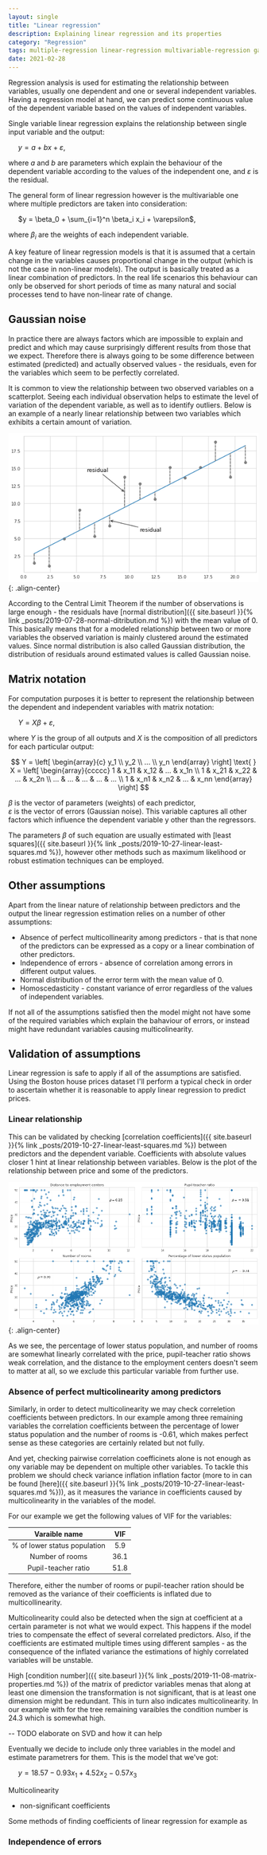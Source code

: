 ```yaml
---
layout: single
title: "Linear regression"
description: Explaining linear regression and its properties
category: "Regression"
tags: multiple-regression linear-regression multivariable-regression gaussian-noise normal-distribution homoscedasticity multicolinearity correlation-coefficient
date: 2021-02-28
---
```

 
Regression analysis is used for estimating the relationship between variables, usually one dependent and one or several independent variables. Having a regression model at hand, we can predict some continuous value of the dependent variable based on the values of independent variables.

Single variable linear regression explains the relationship between single input variable and the output:
 
&nbsp;&nbsp;&nbsp;&nbsp;
$y = a + bx + \varepsilon$,
 
where $a$ and $b$ are parameters which explain the behaviour of the dependent variable according to the values of the independent one, and $\varepsilon$ is the residual.
 
The general form of linear regression however is the multivariable one where multiple predictors are taken into consideration:

&nbsp;&nbsp;&nbsp;&nbsp;
$y = \beta_0 + \sum_{i=1}^n \beta_i x_i + \varepsilon$,
 
where $\beta_i$ are the weights of each independent variable.

A key feature of linear regression models is that it is assumed that a certain change in the variables causes proportional change in the output (which is not the case in non-linear models). The output is basically treated as a linear combination of predictors. In the real life scenarios this behaviour can only be observed for short periods of time as many natural and social processes tend to have non-linear rate of change.

## Gaussian noise
 
In practice there are always factors which are impossible to explain and predict and which may cause surprisingly different results from those that we expect. Therefore there is always going to be some difference between estimated (predicted) and actually observed values - the residuals, even for the variables which seem to be perfectly correlated.
 
It is common to view the relationship between two observed variables on a scatterplot. Seeing each individual observation helps to estimate the level of variation of the dependent variable, as well as to identify outliers. Below is an example of a nearly linear relationship between two variables which exhibits a certain amount of variation.
 
![](/assets/images/regression/residuals_demo.png){: .align-center}
 
According to the Central Limit Theorem if the number of observations is large enough - the residuals have [normal distribution]({{ site.baseurl }}{% link _posts/2019-07-28-normal-ditribution.md %}) with the mean value of 0. This basically means that for a modeled relationship between two or more variables the observed variation is mainly clustered around the estimated values. Since normal distribution is also called Gaussian distribution, the distribution of residuals around estimated values is called Gaussian noise.

## Matrix notation

For computation purposes it is better to represent the relationship between the dependent and independent variables with matrix notation:
 
&nbsp;&nbsp;&nbsp;&nbsp;
$Y = X \beta + \varepsilon$,
 
where $Y$ is the group of all outputs and $X$ is the composition of all predictors for each particular output:
 
$$
Y = \left[ \begin{array}{c}
y_1 \\
y_2 \\
... \\
y_n
\end{array} \right]
\text{ }
X = \left[ \begin{array}{ccccc}
1 & x_11 & x_12 & ... & x_1n \\
1 & x_21 & x_22 & ... & x_2n \\
... & ... & ... & ... & ... \\
1 & x_n1 & x_n2 & ... & x_nn
\end{array} \right]
$$
 
$\beta$ is the vector of parameters (weights) of each predictor,<br>
$\varepsilon$ is the vector of errors (Gaussian noise). This variable captures all other factors which influence the dependent variable y other than the regressors.
 
The parameters $\beta$ of such equation are usually estimated with [least squares]({{ site.baseurl }}{% link _posts/2019-10-27-linear-least-squares.md %}), however other methods such as maximum likelihood or robust estimation techniques can be employed.
 
## Other assumptions
 
Apart from the linear nature of relationship between predictors and the output the linear regression estimation relies on a number of other assumptions:

* Absence of perfect multicollinearity among predictors - that is that none of the predictors can be expressed as a copy or a linear combination of other predictors.
* Independence of errors - absence of correlation among errors in different output values.
* Normal distribution of the error term with the mean value of 0.
* Homoscedasticity - constant variance of error regardless of the values of independent variables.

If not all of the assumptions satisfied then the model might not have some of the required variables which explain the bahaviour of errors, or instead might have redundant variables causing multicolinearity.  

## Validation of assumptions 

Linear regression is safe to apply if all of the assumptions are satisfied. Using the Boston house prices dataset I'll perform a typical check in order to ascertain whether it is reasonable to apply linear regression to predict prices.

### Linear relationship

This can be validated by checking [correlation coefficients]({{ site.baseurl }}{% link _posts/2019-10-27-linear-least-squares.md %}) between predictors and the dependent variable. Coefficients with absolute values closer 1 hint at linear relationship between variables. Below is the plot of the relationship between price and some of the predictors.

![](/assets/images/regression/correlation_example2.png){: .align-center}

As we see, the percentage of lower status population, and number of rooms are somewhat linearly correlated with the price, pupil-teacher ratio shows weak correlation, and the distance to the employment centers doesn't seem to matter at all, so we exclude this particular variable from further use.

### Absence of perfect multicolinearity among predictors

Similarly, in order to detect multicolinearity we may check correletion coefficients between predictors. In our example among three remaining variables the correlation coefficients between the percentage of lower status population and the number of rooms is -0.61, which makes perfect sense as these categories are certainly related but not fully. 

And yet, checking pairwise correlation coefficinets alone is not enough as ony variable may be dependent on multiple other variables. To tackle this problem we should check variance inflation inflation factor (more to in can be found [here]({{ site.baseurl }}{% link _posts/2019-10-27-linear-least-squares.md %})), as it measures the variance in coefficients caused by multicolinearity in the variables of the model.

For our example we get the following values of VIF for the variables:

|Varaible name|VIF|
|:---:|:---:|
|% of lower status population|5.9|
|Number of rooms|36.1|
|Pupil-teacher ratio|51.8|

Therefore, either the number of rooms or pupil-teacher ration should be removed as the variance of their coefficients is inflated due to multicollinearity.

Multicolinearity could also be detected when the sign at coefficient at a certain parameter is not what we would expect. This happens if the model tries to compensate the effect of several correlated predictors. Also, if the coefficients are estimated multiple times using different samples - as the consequence of the inflated variance the estimations of highly correlated variables will be unstable.

High [condition number]({{ site.baseurl }}{% link _posts/2019-11-08-matrix-properties.md %}) of the matrix of predictor variables menas that along at least one dimension the transformation is not significant, that is at least one dimension might be redundant. This in turn also indicates multicolinearity. In our example with for the tree remaining varaibles the condition number is 24.3 which is somewhat high.

-- TODO elaborate on SVD and how it can help

Eventually we decide to include only three variables in the model and estimate parametrers for them. This is the model that we've got:

&nbsp;&nbsp;&nbsp;&nbsp;
$y = 18.57 - 0.93x_1 + 4.52x_2 - 0.57x_3$

Multicolinearity 
 - non-significant coefficients
 
Some methods of finding coefficients of linear regression for example as 


### Independence of errors

